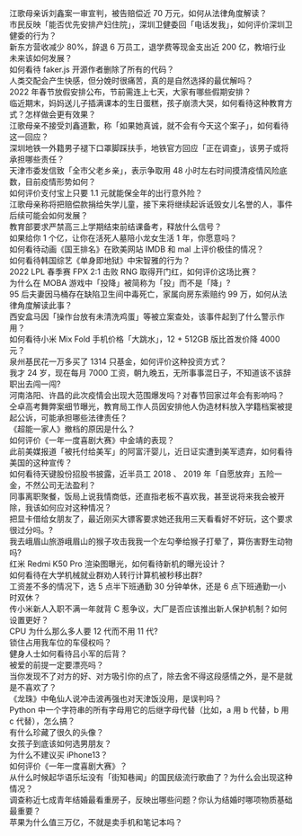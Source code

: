 江歌母亲诉刘鑫案一审宣判，被告赔偿近 70 万元，如何从法律角度解读？  
市民反映「能否优先安排产妇住院」，深圳卫健委回「电话发我」，如何评价深圳卫健委的行为？  
新东方营收减少 80%，辞退 6 万员工，退学费等现金支出近 200 亿，教培行业未来该如何发展？  
如何看待 faker.js 开源作者删除了所有的代码？  
人类交配会产生快感，但分娩时很痛苦，真的是自然选择的最优解吗？  
2022 年春节放假安排公布，节前需连上七天，大家有哪些假期安排？  
临近期末，妈妈送儿子插满课本的生日蛋糕，孩子崩溃大哭，如何看待这种教育方式？怎样做会更有效果？  
江歌母亲不接受刘鑫道歉，称「如果她真诚，就不会有今天这个案子」，如何看待这一回应？  
深圳地铁一外籍男子褪下口罩脚踩扶手，地铁官方回应「正在调查」，该男子或将承担哪些责任？  
天津市委发信致「全市父老乡亲」，表示争取用 48 小时左右时间摸清疫情风险底数，目前疫情形势如何？  
如何评价支付宝上只要 1.1 元就能保全年的出行意外险？  
江歌母亲称将把赔偿款捐给失学儿童，接下来将继续起诉诋毁女儿名誉的人，事件后续可能会如何发展？  
教育部要求严禁高三上学期结束前结课备考，释放什么信号？  
如果给你 1 个亿，让你在活死人墓陪小龙女生活 1 年，你愿意吗？  
如何看待动画《国王排名》在欧美网站 IMDB 和 mal 上评价极佳的情况？  
如何看待韩国综艺《单身即地狱》中宋智雅的行为？  
2022 LPL 春季赛 FPX 2:1 击败 RNG 取得开门红，如何评价这场比赛？  
为什么在 MOBA 游戏中「投降」被简称为「投」而不是「降」?  
95 后夫妻因马桶存在缺陷卫生间中毒死亡，家属向房东索赔约 99 万，如何从法律角度解读此事？  
西安盒马因「操作台放有未清洗鸡蛋」等被立案查处，该事件起到了什么警示作用？  
如何看待小米 Mix Fold 手机价格「大跳水」，12 + 512GB 版比首发价降 4000 元？  
泉州基民花一万多买了 1314 只基金，如何评价这种投资方式？  
我才 24 岁，现在每月 7000 工资，朝九晚五，无所事事混日子，不知道该不该辞职出去闯一闯?  
河南洛阳、许昌的此次疫情会出现大范围爆发吗？对春节回家过年会有影响吗？  
仝卓高考舞弊案细节曝光，教育局工作人员因安排他人伪造材料放入学籍档案被提起公诉，可能承担哪些法律责任？  
《超能一家人》撤档的原因是什么？  
如何评价《一年一度喜剧大赛》中金靖的表现？  
此前美媒报道「被托付给美军」的阿富汗婴儿，近日证实遭到美军遗弃，如何看待美国的这种宣传？  
如何看待天键股份招股书披露，近半员工 2018 、 2019 年「自愿放弃」五险一金，不然公司无法盈利？  
同事离职聚餐，饭局上说我情商低，还直指老板不喜欢我，甚至说将来我会被开除，我该如何应对这种情况？  
把显卡借给女朋友了，最近刚买大镖客要求她还我用三天看看好不好玩，这个要求很过分吗。?  
我去峨眉山旅游峨眉山的猴子攻击我我一个左勾拳给猴子打晕了，算伤害野生动物吗?  
红米 Redmi K50 Pro 渲染图曝光，如何看待新机的曝光设计？  
如何看待在大学机械就业群劝人转行计算机被秒移出群?  
工资差不多的情况下，选 5 点半下班通勤 30 分钟单休，还是 6 点下班通勤一小时双休？  
传小米新人入职不满一年就背 C 惹争议，大厂是否应该推出新人保护机制？如何设置更好？  
CPU 为什么那么多人要 12 代而不用 11 代?  
锁住占用我车位的车侵权吗？  
健身人士如何看待吕小军的后背？  
被爱的前提一定要漂亮吗？  
当你发现不了对方的好、对方吸引你的点了，除去舍不得这段感情之外，是不是就是不喜欢了？  
《龙珠》中龟仙人说冲击波再强也对天津饭没用，是误判吗？  
Python 中一个字符串的所有字母用它的后继字母代替（比如，a 用 b 代替，b 用 c 代替），怎么搞？  
有什么珍藏了很久的头像？  
女孩子到底该如何选男朋友？  
为什么不建议买 iPhone13？  
如何评价《一年一度喜剧大赛》？  
从什么时候起华语乐坛没有「街知巷闻」的国民级流行歌曲了？为什么会出现这种情况？  
调查称近七成青年结婚最看重房子，反映出哪些问题？你认为结婚时哪项物质基础最重要？  
苹果为什么值三万亿，不就是卖手机和笔记本吗？  
